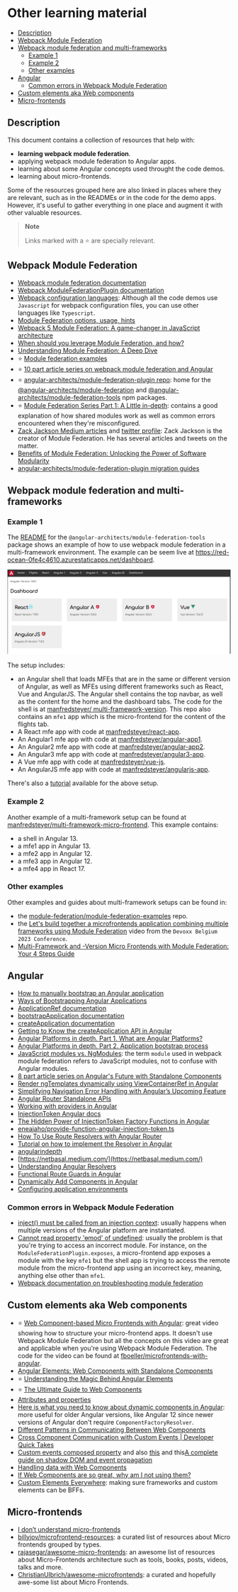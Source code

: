 # Other learning material

- [Description](#description)
- [Webpack Module Federation](#webpack-module-federation)
- [Webpack module federation and multi-frameworks](#webpack-module-federation-and-multi-frameworks)
  - [Example 1](#example-1)
  - [Example 2](#example-2)
  - [Other examples](#other-examples)
- [Angular](#angular)
  - [Common errors in Webpack Module Federation](#common-errors-in-webpack-module-federation)
- [Custom elements aka Web components](#custom-elements-aka-web-components)
- [Micro-frontends](#micro-frontends)

## Description 

This document contains a collection of resources that help with:

- **learning webpack module federation**.
- applying webpack module federation to Angular apps.
- learning about some Angular concepts used throught the code demos.
- learning about micro-frontends.

Some of the resources grouped here are also linked in places where they are relevant, such as in the READMEs or in the code for the demo apps. However, it's useful to gather everything in one place and augment it with other valuable resources.

> **Note**
>
> Links marked with a :star: are specially relevant.

## Webpack Module Federation

- [Webpack module federation documentation](https://webpack.js.org/concepts/module-federation/)
- [Webpack ModuleFederationPlugin documentation](https://webpack.js.org/plugins/module-federation-plugin/)
- [Webpack configuration languages](https://webpack.js.org/configuration/configuration-languages/): Although all the code demos use `Javascript` for webpack configuration files, you can use other languages like `Typescript`.
- [Module Federation options, usage, hints](https://gist.github.com/zfeher/201f55c057553078fe5b0aac1dad6969)
- [Webpack 5 Module Federation: A game-changer in JavaScript architecture](https://medium.com/swlh/webpack-5-module-federation-a-game-changer-to-javascript-architecture-bcdd30e02669)
- [When should you leverage Module Federation, and how?](https://scriptedalchemy.medium.com/when-should-you-leverage-module-federation-and-how-2998b132c840)
- [Understanding Module Federation: A Deep Dive](https://scriptedalchemy.medium.com/understanding-webpack-module-federation-a-deep-dive-efe5c55bf366)
- :star: [Module federation examples](https://github.com/module-federation/module-federation-examples)
- :star: [10 part article series on webpack module federation and Angular](https://www.angulararchitects.io/en/blog/the-microfrontend-revolution-module-federation-in-webpack-5/)
- :star: [angular-architects/module-federation-plugin repo](https://github.com/angular-architects/module-federation-plugin): home for the [@angular-architects/module-federation](https://www.npmjs.com/package/@angular-architects/module-federation) and [@angular-architects/module-federation-tools](https://www.npmjs.com/package/@angular-architects/module-federation-tools) npm packages.   
- :star: [Module Federation Series Part 1: A Little in-depth](https://vugar-005.medium.com/module-federation-series-part-1-a-little-in-depth-258f331bc11e): contains a good explanation of how shared modules work as well as common errors encountered when they're misconfigured.
- [Zack Jackson Medium articles](https://scriptedalchemy.medium.com/) and [twitter profile](https://twitter.com/ScriptedAlchemy): Zack Jackson is the creator of Module Federation. He has several articles and tweets on the matter.
- [Benefits of Module Federation: Unlocking the Power of Software Modularity](https://blog.bitsrc.io/discover-the-benefits-of-module-federation-unlocking-the-power-of-software-modularity-8b1ef62c8c2c)
- [angular-architects/module-federation-plugin migration guides](https://github.com/angular-architects/module-federation-plugin/blob/main/migration-guide.md)

## Webpack module federation and multi-frameworks

### Example 1

The [README](https://www.npmjs.com/package/@angular-architects/module-federation-tools) for the `@angular-architects/module-federation-tools` package shows an example of how to use webpack module federation in a multi-framework environment. The example can be seem live at https://red-ocean-0fe4c4610.azurestaticapps.net/dashboard.

![Module federation with multi-frameworks](static-assets/module-federation-multi-frameworks.png)

The setup includes:
- an Angular shell that loads MFEs that are in the same or different version of Angular, as well as MFEs using different frameworks such as React, Vue and AngularJS. The Angular shell contains the top navbar, as well as the content for the home and the dashboard tabs. The code for the shell is at [manfredsteyer/
multi-framework-version](https://github.com/manfredsteyer/multi-framework-version). This repo also contains an `mfe1` app which is the micro-frontend for the content of the flights tab.
- A React mfe app with code at [manfredsteyer/react-app](https://github.com/manfredsteyer/react-app).
- An Angular1 mfe app with code at [manfredsteyer/angular-app1](https://github.com/manfredsteyer/angular-app1).
- An Angular2 mfe app with code at [manfredsteyer/angular-app2](https://github.com/manfredsteyer/angular-app2).
- An Angular3 mfe app with code at [manfredsteyer/angular3-app](https://github.com/manfredsteyer/angular3-app).
- A Vue mfe app with code at [manfredsteyer/vue-js](https://github.com/manfredsteyer/vue-js).
- An AngularJS mfe app with code at [manfredsteyer/angularjs-app](https://github.com/manfredsteyer/angularjs-app).

There's also a [tutorial](https://github.com/angular-architects/module-federation-plugin/blob/main/libs/mf-tools/tutorial/index.md) available for the above setup.

### Example 2

Another example of a multi-framework setup can be found at [manfredsteyer/multi-framework-micro-frontend](https://github.com/manfredsteyer/multi-framework-micro-frontend). This example contains:
- a shell in Angular 13.
- a mfe1 app in Angular 13.
- a mfe2 app in Angular 12.
- a mfe3 app in Angular 12.
- a mfe4 app in React 17.

### Other examples

Other examples and guides about multi-framework setups can be found in:

- the [module-federation/module-federation-examples](https://github.com/module-federation/module-federation-examples) repo.
- the [Let's build together a microfrontends application combining multiple frameworks using Module Federation](https://www.youtube.com/watch?v=libbOCJH6pc) video from the `Devoxx Belgium 2023 Conference`.
- [Multi-Framework and -Version Micro Frontends with Module Federation: Your 4 Steps Guide](https://www.angulararchitects.io/en/blog/multi-framework-and-version-micro-frontends-with-module-federation-your-4-steps-guide/)

## Angular

- [How to manually bootstrap an Angular application](https://medium.com/angular-in-depth/how-to-manually-bootstrap-an-angular-application-9a36ccf86429)
- [Ways of Bootstrapping Angular Applications](https://medium.com/learnwithrahul/ways-of-bootstrapping-angular-applications-d379f594f604)
- [ApplicationRef documentation](https://angular.io/api/core/ApplicationRef#bootstrap)
- [bootstrapApplication documentation](https://angular.io/api/platform-browser/bootstrapApplication)
- [createApplication documentation](https://angular.io/api/platform-browser/createApplication)
- [Getting to Know the createApplication API in Angular](https://netbasal.com/getting-to-know-the-createapplication-api-in-angular-f1c0a2685047)
- [Angular Platforms in depth. Part 1. What are Angular Platforms?](https://angularindepth.com/posts/1027/angular-platforms-in-depth-part-1-what-are-angular-platforms)
- [Angular Platforms in depth. Part 2. Application bootstrap process](https://angularindepth.com/posts/1144/angular-platforms-in-depth-part-2-application-bootstrap-process)
- [JavaScript modules vs. NgModules](https://angular.io/guide/ngmodule-vs-jsmodule): the term `module` used in webpack module federation refers to JavaScript modules, not to confuse with Angular modules.
- [8 part article series on Angular's Future with Standalone Components](https://www.angulararchitects.io/en/blog/angulars-future-without-ngmodules-lightweight-solutions-on-top-of-standalone-components/)
- [Render ngTemplates dynamically using ViewContainerRef in Angular](https://dev.to/railsstudent/render-ngtemplates-dynamically-using-viewcontainerref-in-angular-17lp)
- [Simplifying Navigation Error Handling with Angular’s Upcoming Feature](https://medium.com/@artur.fedotiew/%EF%B8%8F-simplifying-navigation-error-handling-with-angulars-upcoming-feature-%EF%B8%8F-b55ee04d246a)
- [Angular Router Standalone APIs](https://angularexperts.io/blog/angular-router-standalone-apis)
- [Working with providers in Angular](https://sergeygultyayev.medium.com/working-with-providers-in-angular-eeb493151446)
- [InjectionToken Angular docs](https://angular.io/api/core/InjectionToken)  
- [The Hidden Power of InjectionToken Factory Functions in Angular](https://netbasal.com/the-hidden-power-of-injectiontoken-factory-functions-in-angular-d42d5575859b)
- [eneajaho/provide-function-angular-injection-token.ts](https://gist.github.com/eneajaho/28c4ef1d75bf1d8733cec23e54068c0a)
- [How To Use Route Resolvers with Angular Router](https://www.digitalocean.com/community/tutorials/angular-route-resolvers)
- [Tutorial on how to implement the Resolver in Angular](https://medium.com/@sandakova.varvara/https-indepth-dev-tutorials-angular-indepth-guide-how-to-implement-resolver-in-angular-13b8005e93b9#:~:text=Resolver%20is%20just%20a%20simple,per%20route%20as%20you%20want.)
- [angularindepth](https://angularindepth.com/)
- [https://netbasal.medium.com/](https://netbasal.medium.com/)
- [Understanding Angular Resolvers](https://itnext.io/understanding-angular-resolvers-b49f6c227278)
- [Functional Route Guards in Angular](https://medium.com/ngconf/functional-route-guards-in-angular-8829f0e4ca5c)
- [Dynamically Add Components in Angular](https://davembush.medium.com/dynamically-add-components-in-angular-7dc62b2a58d3)
- [Configuring application environments](https://angular.io/guide/build#configuring-application-environments)

### Common errors in Webpack Module Federation

- [inject() must be called from an injection context](https://stackoverflow.com/questions/65004891/inject-must-be-called-from-an-injection-context-when-importing-angular-app-u): usually happens when multiple versions of the Angular platform are instantiated.
- [Cannot read property 'ɵmod' of undefined](https://stackoverflow.com/questions/66586956/getting-cannot-read-property-%C9%B5mod-of-undefined-when-importing-custom-module): usually the problem is that you're trying to access an incorrect module. For instance, on the `ModuleFederationPlugin.exposes`, a micro-frontend app exposes a module with the key `mfe1` but the shell app is trying to access the remote module from the micro-frontend app using an incorrect key, meaning, anything else other than `mfe1`.
- [Webpack documentation on troubleshooting module federation](https://webpack.js.org/concepts/module-federation/#troubleshooting)

## Custom elements aka Web components 

- :star: [Web Component-based Micro Frontends with Angular](https://www.youtube.com/watch?v=ee17YczpCpU): great video showing how to structure your micro-frontend apps. It doesn't use Webpack Module Federation but all the concepts on this video are great and applicable when you're using Webpack Module Federation. The code for the video can be found at [fboeller/microfrontends-with-angular](https://github.com/fboeller/microfrontends-with-angular).
- [Angular Elements: Web Components with Standalone Components](https://www.angulararchitects.io/en/blog/angular-elements-web-components-with-standalone-components/)
- :star: [Understanding the Magic Behind Angular Elements](https://netbasal.com/understanding-the-magic-behind-angular-elements-8e6804f32e9f)
- :star: [The Ultimate Guide to Web Components](https://ultimatecourses.com/blog/the-ultimate-guide-to-web-components)
- [Attributes and properties](https://javascript.info/dom-attributes-and-properties)
- [Here is what you need to know about dynamic components in Angular](https://angularindepth.com/posts/1054/here-is-what-you-need-to-know-about-dynamic-components-in-angular): more useful for older Angular versions, like Angular 12 since newer versions of Angular don't require `ComponentFactoryResolver`.
- [Different Patterns in Communicating Between Web Components](https://blog.bitsrc.io/different-patterns-in-communicating-between-web-components-7ac52771aeb8)
- [Cross Component Communication with Custom Events | Developer Quick Takes](https://www.youtube.com/watch?v=hIv22aTl3-g)
- [Custom events composed property](https://stackoverflow.com/questions/43061417/how-to-listen-for-custom-events-defined-web-component) and also [this](https://stackoverflow.com/questions/65349728/webcomponents-communicating-by-custom-events-cannot-send-data) and this[A complete guide on shadow DOM and event propagation](https://pm.dartus.fr/blog/a-complete-guide-on-shadow-dom-and-event-propagation/)
- [Handling data with Web Components](https://itnext.io/handling-data-with-web-components-9e7e4a452e6e)
- [If Web Components are so great, why am I not using them?](https://daverupert.com/2023/07/why-not-webcomponents/)
- [Custom Elements Everywhere](https://custom-elements-everywhere.com/): making sure frameworks and custom elements can be BFFs.

## Micro-frontends

- [I don’t understand micro-frontends](https://lucamezzalira.medium.com/i-dont-understand-micro-frontends-88f7304799a9#:~:text=Too%20often%20I%20saw%20people,been%20the%20best%20(or%20only))
- [billyjov/microfrontend-resources](https://github.com/billyjov/microfrontend-resources): a curated list of resources about Micro frontends grouped by types.
- [rajasegar/awesome-micro-frontends](https://github.com/rajasegar/awesome-micro-frontends): an awesome list of resources about Micro-Frontends architecture such as tools, books, posts, videos, talks and more.
- [ChristianUlbrich/awesome-microfrontends](https://github.com/ChristianUlbrich/awesome-microfrontends): a curated and hopefully awe-some list about Micro Frontends.














[]()
[]()
[]()
[]()
[]()
[]()
[]()
[]()
[]()
[]()
[]()
[]()
[]()
[]()
[]()
[]()
[]()
[]()
[]()
[]()
[]()
[]()
[]()
[]()
[]()
[]()
[]()
[]()
[]()
[]()
[]()
[]()
[]()
[]()
[]()
[]()
[]()
[]()
[]()
[]()
[]()
[]()
[]()
[]()
[]()
[]()
[]()
[]()
[]()
[]()